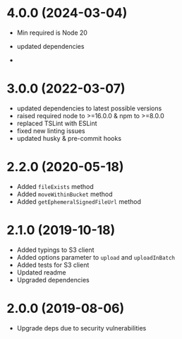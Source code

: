 <a name="4.0.0"></a>
# 4.0.0 (2024-03-04)
- Min required is Node 20
- updated dependencies

- <a name="3.0.0"></a>
# 3.0.0 (2022-03-07)
- updated dependencies to latest possible versions
- raised required node to >=16.0.0 & npm to >=8.0.0
- replaced TSLint with ESLint
- fixed new linting issues
- updated husky & pre-commit hooks

<a name="2.2.0"></a>
# 2.2.0 (2020-05-18)
- Added `fileExists` method
- Added `moveWithinBucket` method
- Added `getEphemeralSignedFileUrl` method

<a name="2.1.0"></a>
# 2.1.0 (2019-10-18)
- Added typings to S3 client
- Added options parameter to `upload` and `uploadInBatch`
- Added tests for S3 client
- Updated readme
- Upgraded dependencies

<a name="2.0.0"></a>
# 2.0.0 (2019-08-06)
- Upgrade deps due to security vulnerabilities
